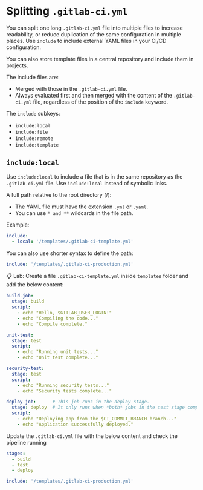 # Splitting `.gitlab-ci.yml`

You can split one long `.gitlab-ci.yml` file into multiple files to increase readability, or reduce duplication of the same configuration in multiple places. Use `include` to include external YAML files in your CI/CD configuration. 

You can also store template files in a central repository and include them in projects.

The include files are:
  - Merged with those in the `.gitlab-ci.yml` file.
  - Always evaluated first and then merged with the content of the `.gitlab-ci.yml` file, regardless of the position of the `include` keyword.

The `include` subkeys:

  - `include:local`
  - `include:file`
  - `include:remote`
  - `include:template`

## `include:local`

Use `include:local` to include a file that is in the same repository as the `.gitlab-ci.yml` file. Use `include:local` instead of symbolic links.

A full path relative to the root directory (/):

  - The YAML file must have the extension `.yml` or `.yaml`.
  - You can use `* and **` wildcards in the file path.

Example:
```yaml
include:
  - local: '/templates/.gitlab-ci-template.yml'
```

You can also use shorter syntax to define the path:

```yaml
include: '/templates/.gitlab-ci-production.yml'
```

📋 Lab: Create a file `.gitlab-ci-template.yml` inside `templates` folder and add the below content:

```yaml
build-job:
  stage: build
  script:
    - echo "Hello, $GITLAB_USER_LOGIN!"
    - echo "Compiling the code..."
    - echo "Compile complete."

unit-test:
  stage: test
  script:
    - echo "Running unit tests..."
    - echo "Unit test complete..."

security-test:
  stage: test
  script:
    - echo "Running security tests..."
    - echo "Security tests complete..."

deploy-job:      # This job runs in the deploy stage.
  stage: deploy  # It only runs when *both* jobs in the test stage complete successfully.
  script:
    - echo "Deploying app from the $CI_COMMIT_BRANCH branch..."
    - echo "Application successfully deployed."

```

Update the `.gitlab-ci.yml` file with the below content and check the pipeline running

```yaml
stages:
  - build
  - test
  - deploy

include: '/templates/.gitlab-ci-production.yml'

```